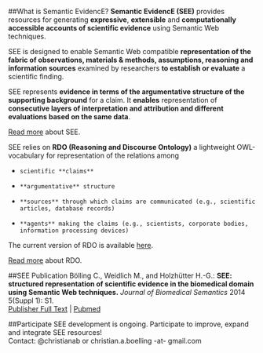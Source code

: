 
##What is Semantic EvidencE?
**Semantic EvidencE (SEE)** provides resources for generating **expressive**, **extensible** and **computationally accessible accounts of scientific evidence** using Semantic Web techniques.

SEE is designed to enable Semantic Web compatible **representation of the fabric of observations, materials & methods, assumptions, reasoning and information sources** examined by researchers **to establish or evaluate** a scientific finding.

SEE represents **evidence in terms of the argumentative structure of the supporting background** for a claim. It **enables** representation of **consecutive layers of interpretation and attribution and different evaluations based on the same data**.

[Read more](../wiki/SEE_overview.md) about SEE.

SEE relies on **RDO (Reasoning and Discourse Ontology)** a lightweight OWL-vocabulary for representation of the relations among

*     scientific **claims**
*     **argumentative** structure
*     **sources** through which claims are communicated (e.g., scientific articles, database records)
*     **agents** making the claims (e.g., scientists, corporate bodies, information processing devices) 

The current version of RDO is available [here](../master/ontology/rdo.owl).

[Read more](../wiki/RDO_introduction.md) about RDO.

##SEE Publication
Bölling C., Weidlich M., and Holzhütter H.-G.: **SEE: structured representation of scientific evidence in the biomedical domain using Semantic Web techniques.** _Journal of Biomedical Semantics_ 2014 5(Suppl 1): S1.  
[Publisher Full Text](http://www.jbiomedsem.com/content/5/S1/S1) | [Pubmed](http://www.ncbi.nlm.nih.gov/pubmed/25093070)

##Participate
SEE development is ongoing. Participate to improve, expand and integrate SEE resources!  
Contact: @christianab or christian.a.boelling -at- gmail.com 

